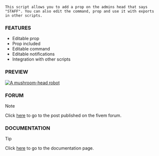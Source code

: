     This script allows you to add a prop on the admins head that says
    "STAFF". You can also edit the command, prop and use it with exports
    in other scripts.

### FEATURES

 -   Editable prop
 -   Prop included
 -   Editable command
 -   Editable notifications
 -   Integration with other scripts
 
### PREVIEW

[![A mushroom-head robot](https://cdn.discordapp.com/attachments/1173773975088795778/1209979024504528996/ImgBlurPlay.png?ex=65e8e3c7&is=65d66ec7&hm=9e8f3e4336e38c05ecd5602cb47fcd43bd2e832ef0ec10e91269eae4ab9c6cc2& 'Codey the Codecademy mascot')](https://www.youtube.com/watch?v=qvTAmgNUyD0)

### FORUM
> [!NOTE]
> Click [here](https://forum.cfx.re/t/esx-paid-staff-text/5184803) to go to the post published on the fivem forum.

### DOCUMENTATION
> [!TIP]
> Click [here](https://dmal-docs.gitbook.io/dmal-project/) to go to the documentation page.
